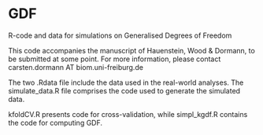 # GDF
R-code and data for simulations on Generalised Degrees of Freedom

This code accompanies the manuscript of Hauenstein, Wood & Dormann, to be submitted at some point.
For more information, please contact carsten.dormann AT biom.uni-freiburg.de

The two .Rdata file include the data used in the real-world analyses. The simulate_data.R file comprises the code used to generate the simulated data.

kfoldCV.R presents code for cross-validation, while simpl_kgdf.R contains the code for computing GDF.
